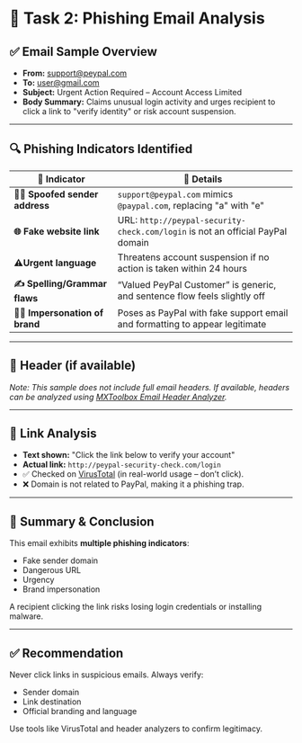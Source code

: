# 📧 Task 2: Phishing Email Analysis

## ✅ Email Sample Overview

- **From:** support@peypal.com  
- **To:** user@gmail.com  
- **Subject:** Urgent Action Required – Account Access Limited  
- **Body Summary:** Claims unusual login activity and urges recipient to click a link to "verify identity" or risk account suspension.

---

## 🔍 Phishing Indicators Identified

| 🔐 Indicator | 📝 Details |
|-------------|-----------|
| **🧑‍💻 Spoofed sender address** | `support@peypal.com` mimics `@paypal.com`, replacing "a" with "e" |
| **🌐 Fake website link** | URL: `http://peypal-security-check.com/login` is not an official PayPal domain |
| **⚠️Urgent language** | Threatens account suspension if no action is taken within 24 hours |
| **✍️ Spelling/Grammar flaws** | “Valued PeyPal Customer” is generic, and sentence flow feels slightly off |
| **🕵️‍♂️ Impersonation of brand** | Poses as PayPal with fake support email and formatting to appear legitimate |

---

## 🧠 Header (if available)

*Note: This sample does not include full email headers. If available, headers can be analyzed using [MXToolbox Email Header Analyzer](https://mxtoolbox.com/EmailHeaders.aspx).*

---

## 🚫 Link Analysis

- **Text shown:** "Click the link below to verify your account"
- **Actual link:** `http://peypal-security-check.com/login`  
- ✅ Checked on [VirusTotal](https://www.virustotal.com/) (in real-world usage – don’t click).
- ❌ Domain is not related to PayPal, making it a phishing trap.

---

## 📌 Summary & Conclusion

This email exhibits **multiple phishing indicators**:
- Fake sender domain
- Dangerous URL
- Urgency
- Brand impersonation

A recipient clicking the link risks losing login credentials or installing malware.

---

## ✅ Recommendation

Never click links in suspicious emails. Always verify:
- Sender domain
- Link destination
- Official branding and language

Use tools like VirusTotal and header analyzers to confirm legitimacy.
